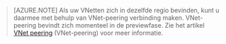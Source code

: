 >[AZURE.NOTE] Als uw VNetten zich in dezelfde regio bevinden, kunt u daarmee met behulp van VNet-peering verbinding maken. VNet-peering bevindt zich momenteel in de previewfase. Zie het artikel [VNet peering](../articles/virtual-network/virtual-network-peering-overview.md) (VNet-peering) voor meer informatie.


<!--HONumber=Aug16_HO4-->


